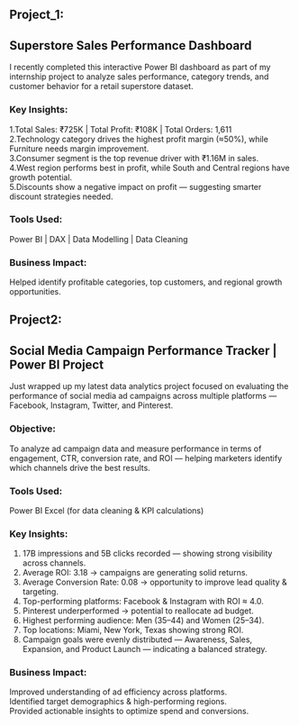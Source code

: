 ## Project_1: 
## Superstore Sales Performance Dashboard
I recently completed this interactive Power BI dashboard as part of my internship project to analyze sales performance, category trends, and customer behavior for a retail superstore dataset.

### Key Insights:
1.Total Sales: ₹725K | Total Profit: ₹108K | Total Orders: 1,611    
2.Technology category drives the highest profit margin (≈50%), while Furniture needs margin improvement.    
3.Consumer segment is the top revenue driver with ₹1.16M in sales.    
4.West region performs best in profit, while South and Central regions have growth potential.     
5.Discounts show a negative impact on profit — suggesting smarter discount strategies needed.     

### Tools Used: 
Power BI | DAX | Data Modelling | Data Cleaning
### Business Impact: 
Helped identify profitable categories, top customers, and regional growth opportunities.



## Project2:
## Social Media Campaign Performance Tracker | Power BI Project

Just wrapped up my latest data analytics project focused on evaluating the performance of social media ad campaigns across multiple platforms — Facebook, Instagram, Twitter, and Pinterest.

### Objective:
To analyze ad campaign data and measure performance in terms of engagement, CTR, conversion rate, and ROI — helping marketers identify which channels drive the best results.

### Tools Used:
Power BI
Excel (for data cleaning & KPI calculations)

### Key Insights:  
1. 17B impressions and 5B clicks recorded — showing strong visibility across channels.   
2. Average ROI: 3.18 → campaigns are generating solid returns.    
3. Average Conversion Rate: 0.08 → opportunity to improve lead quality & targeting.   
4. Top-performing platforms: Facebook & Instagram with ROI ≈ 4.0.   
5. Pinterest underperformed → potential to reallocate ad budget.   
6. Highest performing audience: Men (35–44) and Women (25–34).   
7. Top locations: Miami, New York, Texas showing strong ROI.   
8. Campaign goals were evenly distributed — Awareness, Sales, Expansion, and Product Launch — indicating a balanced strategy.  

### Business Impact:  
Improved understanding of ad efficiency across platforms.   
Identified target demographics & high-performing regions.  
Provided actionable insights to optimize spend and conversions.                   




